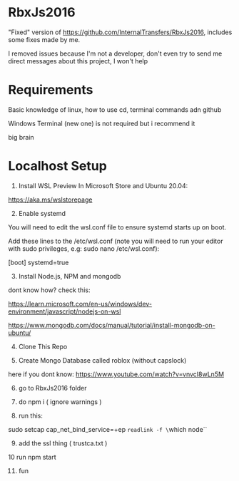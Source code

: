 # RbxJs2016
"Fixed" version of https://github.com/InternalTransfers/RbxJs2016, includes some fixes made by me.

I removed issues because I'm not a developer, don't even try to send me direct messages about this project, I won't help

# Requirements

Basic knowledge of linux, how to use cd, terminal commands adn github

Windows Terminal (new one) is not required but i recommend it

big brain

# Localhost Setup

1. Install WSL Preview In Microsoft Store and Ubuntu 20.04:

https://aka.ms/wslstorepage

2. Enable systemd

You will need to edit the wsl.conf file to ensure systemd starts up on boot.

Add these lines to the /etc/wsl.conf (note you will need to run your editor with sudo privileges, e.g: sudo nano /etc/wsl.conf):

[boot]
systemd=true

3. Install Node.js, NPM and mongodb

dont know how? check this:

https://learn.microsoft.com/en-us/windows/dev-environment/javascript/nodejs-on-wsl

https://www.mongodb.com/docs/manual/tutorial/install-mongodb-on-ubuntu/

4. Clone This Repo

5. Create Mongo Database called roblox (without capslock)

here if you dont know: https://www.youtube.com/watch?v=vnvcI8wLn5M

6. go to RbxJs2016 folder

7. do npm i ( ignore warnings )

8. run this:

sudo setcap cap_net_bind_service=+ep `readlink -f \`which node\``

9. add the ssl thing ( trustca.txt )

10 run npm start

11. fun
